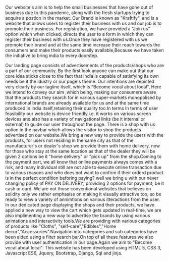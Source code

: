 Our website's aim is to help the small businesses that have gone out of business due to this pandemic, along with the fresh startups trying to acquire a postion in the market.
Our Brand is known as "Kraftify", and is a website that allows users to register their business with us and our job is to promote their business. For registration,
we have provided a "Join us" option which when clicked, directs the user to a form in which they can register their business with us.Once they have registered with us we promote their brand and at the same time increase their reach towards the consumers and make their products easily available,Because we have taken the initiative to bring india to every doorstep.

Our landing page consists of advertisements of the products/shops who are a part of our community. By the first look anyone can make out that our core idea sticks close to the fact that india is capable of satisfying its own needs be it the idustry or our page's theme. Our intentions are depicted very clearly by our tagline itself, which is "Become vocal about local", Here we intend to convey our aim ,which being, making our consumers aware that the products they search for in various super-markets monopolised by international brands are already available for us and at the same time produced in india itself,retaining their quality too.In terms In terms of user feasibility our website is device friendly,i.e, it works on various screen devices and also has a variety of navigational links (be it internal or external) to guide our user throughout the page.
There is a shop with us option in the navbar which allows the visitor to shop the products advertised on our website.We bring a new way to provide the users with the products, for users not residing in the same city as that of the manufacturer's or dealer's shop we provide them with home delivery, now for those who stay at the same location as that of the dealer they will be given 2 options be it "home delivery" or "pick up" from the shop.Coming to the payment part, we all know that online payments always comes with a risk, and many individual still are not able to execute online transaction due to various reasons and who does not want to confirm if their orderd product is in the perfect condition beforing paying? well we bring u with our never changing policy of PAY ON DELIVERY, providing 2 options for payment, be it cash or card.
We are not those conventional websites that believes on solidity only we rather emphasise on making it visually attractive too, so be ready to view a variety of annimtions on various itteractions from the user. In our dedicated page displaying the shops and their products, we have applied a new way to view the cart which gets updated in real-time, we are also implimenting a new way to advertise the brands by using various animations and interactivity tools.We are providing with various categories of products like "Cloths", "self-care","Edibles","Home decor","Accessories".Navigation into categories and sub categories have been aided using a filter search bar.On top of all these features we also provide with user authentication in our page.Again we aim to "Become vocal about local".
This website has been developed using HTML 5, CSS 3, Javascript ES6, Jquery, Bootstrap, Django, Sql and jinja.

   
